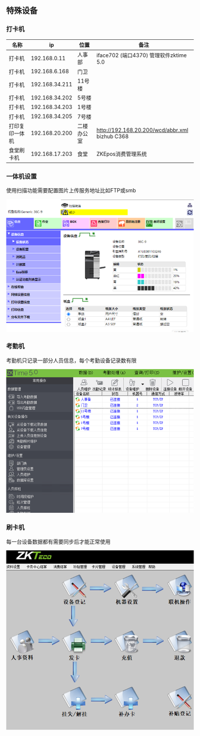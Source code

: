  



## 特殊设备

### 打卡机

 

| 名称           | ip             | 位置       | 备注                                                |
| -------------- | -------------- | ---------- | --------------------------------------------------- |
| 打卡机         | 192.168.0.11   | 人事部     | iface702  (端口4370)  管理软件zktime 5.0            |
| 打卡机         | 192.168.6.168  | 门卫       |                                                     |
| 打卡机         | 192.168.34.211 | 11号楼     |                                                     |
| 打卡机         | 192.168.34.202 | 5号楼      |                                                     |
| 打卡机         | 192.168.34.203 | 1号楼      |                                                     |
| 打卡机         | 192.168.34.205 | 7号楼      |                                                     |
| 打印复印一体机 | 192.168.20.200 | 二楼办公室 | http://192.168.20.200/wcd/abbr.xml<br />bizhub C368 |
| 食堂刷卡机     | 192.168.17.203 | 食堂       | ZKEpos消费管理系统                                  |





### 一体机设置

使用扫描功能需要配置图片上传服务地址比如FTP或smb

![](./服务器/imgs/一体机.png)

### 考勤机

考勤机只记录一部分人员信息，每个考勤设备记录数有限

![](./服务器/imgs/考勤机.png)

### 刷卡机

每一台设备数据都有需要同步后才能正常使用

![](./服务器/imgs/刷卡机.png)